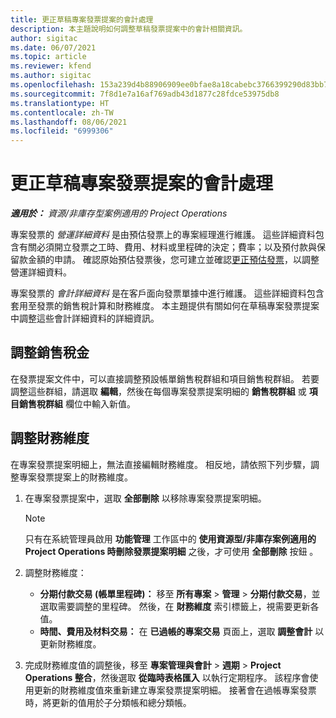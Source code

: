 ```yaml
---
title: 更正草稿專案發票提案的會計處理
description: 本主題說明如何調整草稿發票提案中的會計相關資訊。
author: sigitac
ms.date: 06/07/2021
ms.topic: article
ms.reviewer: kfend
ms.author: sigitac
ms.openlocfilehash: 153a239d4b88906909ee0bfae8a18cabebc3766399290d83bb79f5d6375a942c
ms.sourcegitcommit: 7f8d1e7a16af769adb43d1877c28fdce53975db8
ms.translationtype: HT
ms.contentlocale: zh-TW
ms.lasthandoff: 08/06/2021
ms.locfileid: "6999306"
---
```

# <a name="correct-the-accounting-on-draft-project-invoice-proposals"></a>更正草稿專案發票提案的會計處理

_**適用於：** 資源/非庫存型案例適用的 Project Operations_

專案發票的 *營運詳細資料* 是由預估發票上的專案經理進行維護。 這些詳細資料包含有關必須開立發票之工時、費用、材料或里程碑的決定；費率；以及預付款與保留款金額的申請。 確認原始預估發票後，您可建立並確認[更正預估發票](../proforma-invoicing/corrective-invoices.md)，以調整營運詳細資料。

專案發票的 *會計詳細資料* 是在客戶面向發票單據中進行維護。 這些詳細資料包含套用至發票的銷售稅計算和財務維度。 本主題提供有關如何在草稿專案發票提案中調整這些會計詳細資料的詳細資訊。

## <a name="adjust-sales-tax"></a>調整銷售稅金

在發票提案文件中，可以直接調整預設帳單銷售稅群組和項目銷售稅群組。 若要調整這些群組，請選取 **編輯**，然後在每個專案發票提案明細的 **銷售稅群組** 或 **項目銷售稅群組** 欄位中輸入新值。

## <a name="adjust-financial-dimensions"></a>調整財務維度

在專案發票提案明細上，無法直接編輯財務維度。 相反地，請依照下列步驟，調整專案發票提案上的財務維度。

1. 在專案發票提案中，選取 **全部刪除** 以移除專案發票提案明細。

    > [!NOTE]
    > 只有在系統管理員啟用 **功能管理** 工作區中的 **使用資源型/非庫存案例適用的 Project Operations 時刪除發票提案明細** 之後，才可使用 **全部刪除** 按鈕 。

2. 調整財務維度：

    - **分期付款交易 (帳單里程碑)：** 移至 **所有專案** \> **管理** \> **分期付款交易**，並選取需要調整的里程碑。 然後，在 **財務維度** 索引標籤上，視需要更新各值。
    - **時間、費用及材料交易：** 在 **已過帳的專案交易** 頁面上，選取 **調整會計** 以更新財務維度。

3. 完成財務維度值的調整後，移至 **專案管理與會計** \> **週期** \> **Project Operations 整合**，然後選取 **從臨時表格匯入** 以執行定期程序。 該程序會使用更新的財務維度值來重新建立專案發票提案明細。 接著會在過帳專案發票時，將更新的值用於子分類帳和總分類帳。
